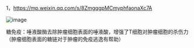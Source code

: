 1，https://mp.weixin.qq.com/s/8ZmgqgpMCmyphfaonaXc7A

![image](https://github.com/user-attachments/assets/0497f363-3a01-4df2-8b80-20039667673d)

糖免疫：唾液酸酶去除肿瘤细胞表面的唾液酸，增强了T细胞对肿瘤细胞的杀伤力（肿瘤细胞表面的糖链对于肿瘤的免疫逃逸有帮助）

